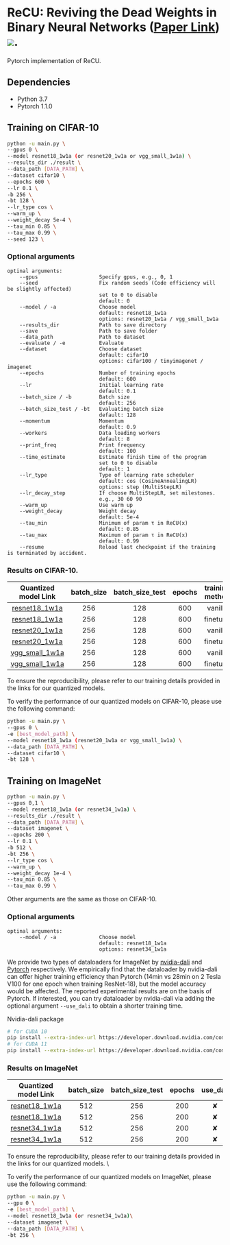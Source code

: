 # ReCU: Reviving the Dead Weights in Binary Neural Networks ([Paper Link](http://arxiv.org/abs/2103.12369)) ![]( https://visitor-badge.glitch.me/badge?page_id=recu).
Pytorch implementation of ReCU. 

## Dependencies
* Python 3.7
* Pytorch 1.1.0

## Training on CIFAR-10
```bash
python -u main.py \
--gpus 0 \
--model resnet18_1w1a (or resnet20_1w1a or vgg_small_1w1a) \
--results_dir ./result \
--data_path [DATA_PATH] \
--dataset cifar10 \
--epochs 600 \
--lr 0.1 \
-b 256 \
-bt 128 \
--lr_type cos \
--warm_up \
--weight_decay 5e-4 \
--tau_min 0.85 \
--tau_max 0.99 \
--seed 123 \
```

### Optional arguments
```
optinal arguments:
    --gpus                    Specify gpus, e.g., 0, 1  
    --seed                    Fix random seeds (Code efficiency will be slightly affected)
                              set to 0 to disable
                              default: 0
    --model / -a              Choose model   
                              default: resnet18_1w1a   
                              options: resnet20_1w1a / vgg_small_1w1a       
    --results_dir             Path to save directory  
    --save                    Path to save folder    
    --data_path               Path to dataset    
    --evaluate / -e           Evaluate  
    --dataset                 Choose dataset
                              default: cifar10
                              options: cifar100 / tinyimagenet / imagenet  
    --epochs                  Number of training epochs
                              default: 600  
    --lr                      Initial learning rate
                              default: 0.1  
    --batch_size / -b         Batch size
                              default: 256   
    --batch_size_test / -bt   Evaluating batch size
                              default: 128  
    --momentum                Momentum
                              default: 0.9  
    --workers                 Data loading workers
                              default: 8  
    --print_freq              Print frequency 
                              default: 100  
    --time_estimate           Estimate finish time of the program
                              set to 0 to disable
                              default: 1     
    --lr_type                 Type of learning rate scheduler
                              default: cos (CosineAnnealingLR)
                              options: step (MultiStepLR)  
    --lr_decay_step           If choose MultiStepLR, set milestones.
                              e.g., 30 60 90      
    --warm_up                 Use warm up  
    --weight_decay            Weight decay
                              default: 5e-4  
    --tau_min                 Minimum of param τ in ReCU(x)
                              default: 0.85 
    --tau_max                 Maximum of param τ in ReCU(x)
                              default: 0.99  
    --resume                  Reload last checkpoint if the training is terminated by accident.
```

### Results on CIFAR-10. 
|Quantized model Link                                                                                  | batch_size | batch_size_test | epochs| training method | Top-1 |
|:----------------------------------------------------------------------------------------------------:|:----------:|:---------------:|:-----:|:---------------:|:-----:|
|[resnet18_1w1a](https://drive.google.com/drive/folders/1g8dHSWKgVfETNj-5oXNWiTI7hiwOgmRS?usp=sharing) |    256     |       128       | 600   |     vanilla     |  92.8 |
|[resnet18_1w1a](https://drive.google.com/drive/folders/1k9znZGMcvGe8QfJNcMhytQYy8OhARsnF?usp=sharing) |    256     |       128       | 600   |     finetune    |  93.2 |
|[resnet20_1w1a](https://drive.google.com/drive/folders/1ikmlm2H5ZjsZYiUvb3qFh4QxSvN6C3ZJ?usp=sharing) |    256     |       128       | 600   |     vanilla     |  87.5 |
|[resnet20_1w1a](https://drive.google.com/drive/folders/1X3DspRZPKum-dH4Z52M5jt5zNaXv-o1X?usp=sharing) |    256     |       128       | 600   |     finetune    |  88.0 |
|[vgg_small_1w1a](https://drive.google.com/drive/folders/1bskc10Hb8RkNp-Btd9xak2aU4PNPacEo?usp=sharing)|    256     |       128       | 600   |     vanilla     |  92.2 | 
|[vgg_small_1w1a](https://drive.google.com/drive/folders/18Im9WcxHC-Q5Rr7QGCHvixLDw9r03Rjn?usp=sharing)|    256     |       128       | 600   |     finetune    |  93.3 | 

To ensure the reproducibility, please refer to our training details provided in the links for our quantized models.

To verify the performance of our quantized models on CIFAR-10, please use the following command:
```bash 
python -u main.py \
--gpus 0 \
-e [best_model_path] \
--model resnet18_1w1a (resnet20_1w1a or vgg_small_1w1a) \
--data_path [DATA_PATH] \
--dataset cifar10 \
-bt 128 \
```
## Training on ImageNet
```bash
python -u main.py \
--gpus 0,1 \
--model resnet18_1w1a (or resnet34_1w1a) \
--results_dir ./result \
--data_path [DATA_PATH] \
--dataset imagenet \
--epochs 200 \
--lr 0.1 \
-b 512 \
-bt 256 \
--lr_type cos \
--warm_up \
--weight_decay 1e-4 \
--tau_min 0.85 \
--tau_max 0.99 \
```
Other arguments are the same as those on CIFAR-10.

### Optional arguments
```
optinal arguments:
    --model / -a              Choose model   
                              default: resnet18_1w1a   
                              options: resnet34_1w1a  
```
We provide two types of dataloaders for ImageNet by [nvidia-dali](https://docs.nvidia.com/deeplearning/dali/user-guide/docs/index.html) and [Pytorch](https://pytorch.org/docs/stable/data.html) respectively. We empirically find that the dataloader by nvidia-dali can offer higher training efficiency than Pytorch (14min vs 28min on 2 Tesla V100 for one epoch when training ResNet-18), but the model accuracy would be affected. The reported experimental results are on the basis of Pytorch. If interested, you can try dataloader by nvidia-dali via adding the optional argument ```--use_dali``` to obtain a shorter training time.  

Nvidia-dali package
```bash
# for CUDA 10
pip install --extra-index-url https://developer.download.nvidia.com/compute/redist nvidia-dali-cuda100
# for CUDA 11
pip install --extra-index-url https://developer.download.nvidia.com/compute/redist nvidia-dali-cuda110
```

### Results on ImageNet

|Quantized model Link                                                                                  | batch_size | batch_size_test | epochs| use_dali| training method | Top-1 | Top-5 | 
|:----------------------------------------------------------------------------------------------------:|:----------:|:---------------:|:-----:|:-------:|:---------------:|:-----:|:-----:|
| [resnet18_1w1a](https://drive.google.com/drive/folders/1RM1QAf8fDO-DR_1woLqNzF_rHrKJWLSF?usp=sharing)|    512     |       256       |  200  |   ✘    |     vanilla     | 60.98 | 82.57 |
| [resnet18_1w1a](https://drive.google.com/drive/folders/1fv98WNR503iFRwIHrhFUnQT_bQSwpWFN?usp=sharing)|    512     |       256       |  200  |   ✘    |     finetune    | 61.20 | 82.93 |
| [resnet34_1w1a](https://drive.google.com/drive/folders/1688Juur4lYFWqZMgwvlJwT3DcqeFHg_q?usp=sharing)|    512     |       256       |  200  |   ✘    |     vanilla     | 65.10 | 85.78 |
| [resnet34_1w1a](https://drive.google.com/drive/folders/1CmApN8sgGuM3zkQbCfsAUqv0w5flHk-p?usp=sharing)|    512     |       256       |  200  |   ✘    |     finetune    | 65.25 | 85.98 |

To ensure the reproducibility, please refer to our training details provided in the links for our quantized models. \


To verify the performance of our quantized models on ImageNet, please use the following command:
```bash
python -u main.py \
--gpu 0 \
-e [best_model_path] \
--model resnet18_1w1a (or resnet34_1w1a)\
--dataset imagenet \
--data_path [DATA_PATH] \
-bt 256 \
```
